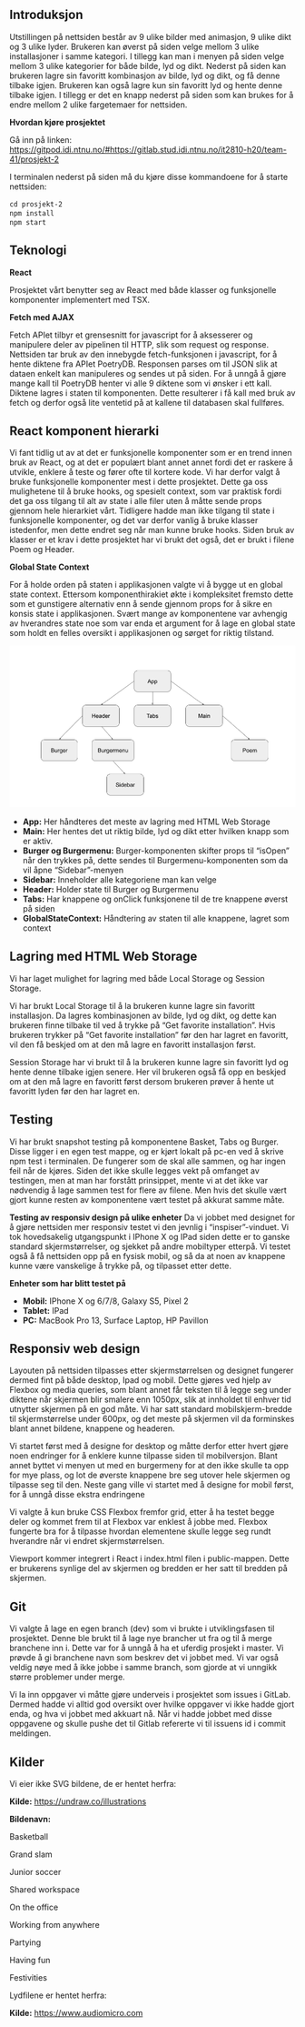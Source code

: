 ## Introduksjon

Utstillingen på nettsiden består av 9 ulike bilder med animasjon, 9 ulike dikt og 3 ulike lyder. Brukeren kan øverst på siden velge mellom 3 ulike installasjoner i samme kategori. I tillegg kan man i menyen på siden velge mellom 3 ulike kategorier for både bilde, lyd og dikt. Nederst på siden kan brukeren lagre sin favoritt kombinasjon av bilde, lyd og dikt, og få denne tilbake igjen. Brukeren kan også lagre kun sin favoritt lyd og hente denne tilbake igjen. I tillegg er det en knapp nederst på siden som kan brukes for å endre mellom 2 ulike fargetemaer for nettsiden. 


**Hvordan kjøre prosjektet**

Gå inn på linken: https://gitpod.idi.ntnu.no/#https://gitlab.stud.idi.ntnu.no/it2810-h20/team-41/prosjekt-2

I terminalen nederst på siden må du kjøre disse kommandoene for å starte nettsiden:

	cd prosjekt-2
	npm install
	npm start

## Teknologi

**React**

Prosjektet vårt benytter seg av React med både klasser og funksjonelle komponenter implementert med TSX.

**Fetch med AJAX**

Fetch APIet tilbyr et grensesnitt for javascript for å aksesserer og manipulere deler av pipelinen til HTTP, slik som request og response. Nettsiden tar bruk av den innebygde fetch-funksjonen i javascript, for å hente diktene fra APIet PoetryDB. Responsen parses om til JSON slik at dataen enkelt kan manipuleres og sendes ut på siden. For å unngå å gjøre mange kall til PoetryDB henter vi alle 9 diktene som vi ønsker i ett kall. Diktene lagres i staten til komponenten. Dette resulterer i få kall med bruk av fetch og derfor også lite ventetid på at kallene til databasen skal fullføres.

## React komponent hierarki

Vi fant tidlig ut av at det er funksjonelle komponenter som er en trend innen bruk av React, og at det er populært blant annet annet fordi det er raskere å utvikle, enklere å teste og fører ofte til kortere kode. Vi har derfor valgt å bruke funksjonelle komponenter mest i dette prosjektet. Dette ga oss mulighetene til å bruke hooks, og spesielt context, som var praktisk fordi det ga oss tilgang til alt av state i alle filer uten å måtte sende props gjennom hele hierarkiet vårt. Tidligere hadde man ikke tilgang til state i funksjonelle komponenter, og det var derfor vanlig å bruke klasser istedenfor, men dette endret seg når man kunne bruke hooks. 
Siden bruk av klasser er et krav i dette prosjektet har vi brukt det også, det er brukt i filene Poem og Header.


**Global State Context**

For å holde orden på staten i applikasjonen valgte vi å bygge ut en global state context. Ettersom komponenthirakiet økte i kompleksitet fremsto dette som et gunstigere alternativ enn å sende gjennom props for å sikre en konsis state i applikasjonen. Svært mange av komponentene var avhengig av hverandres state noe som var enda et argument for å lage en global state som holdt en felles oversikt i applikasjonen og sørget for riktig tilstand.

![Komponent hierarki](./public/Hierarki.PNG "Komponent hierarki")

* **App:** Her håndteres det meste av lagring med HTML Web Storage
* **Main:** Her hentes det ut riktig bilde, lyd og dikt etter hvilken knapp som er aktiv.
* **Burger og Burgermenu:** Burger-komponenten skifter props til “isOpen” når den trykkes på, dette sendes til Burgermenu-komponenten som da vil åpne “Sidebar”-menyen
* **Sidebar:** Inneholder alle kategoriene man kan velge
* **Header:** Holder state til Burger og Burgermenu
* **Tabs:** Har knappene og onClick funksjonene til de tre knappene øverst på siden
* **GlobalStateContext:** Håndtering av staten til alle knappene, lagret som context

## Lagring med HTML Web Storage

Vi har laget mulighet for lagring med både Local Storage og Session Storage.

Vi har brukt Local Storage til å la brukeren kunne lagre sin favoritt installasjon. Da lagres kombinasjonen av bilde, lyd og dikt, og dette kan brukeren finne tilbake til ved å trykke på “Get favorite installation”. Hvis brukeren trykker på “Get favorite installation” før den har lagret en favoritt, vil den få beskjed om at den må lagre en favoritt installasjon først.

Session Storage har vi brukt til å la brukeren kunne lagre sin favoritt lyd og hente denne tilbake igjen senere. Her vil brukeren også få opp en beskjed om at den må lagre en favoritt først dersom brukeren prøver å hente ut favoritt lyden før den har lagret en. 

## Testing

Vi har brukt snapshot testing på komponentene Basket, Tabs og Burger. Disse ligger i en egen test mappe, og er kjørt lokalt på pc-en ved å skrive npm test i terminalen. De fungerer som de skal alle sammen, og har ingen feil når de kjøres. Siden det ikke skulle legges vekt på omfanget av testingen, men at man har forstått prinsippet, mente vi at det ikke var nødvendig å lage sammen test for flere av filene. Men hvis det skulle vært gjort kunne resten av komponentene vært testet på akkurat samme måte.

**Testing av responsiv design på ulike enheter**
Da vi jobbet med designet for å gjøre nettsiden mer responsiv testet vi den jevnlig i “inspiser”-vinduet. Vi tok hovedsakelig utgangspunkt i IPhone X og IPad siden dette er to ganske standard skjermstørrelser, og sjekket på andre mobiltyper etterpå. Vi testet også å få nettsiden opp på en fysisk mobil, og så da at noen av knappene kunne være vanskelige å trykke på, og tilpasset etter dette.

**Enheter som har blitt testet på**

* **Mobil:** IPhone X og 6/7/8, Galaxy S5, Pixel 2
* **Tablet:** IPad
* **PC:** MacBook Pro 13, Surface Laptop, HP Pavillon


## Responsiv web design

Layouten på nettsiden tilpasses etter skjermstørrelsen og designet fungerer dermed fint på både desktop, Ipad og mobil. Dette gjøres ved hjelp av Flexbox og media queries, som blant annet får teksten til å legge seg under diktene når skjermen blir smalere enn 1050px, slik at innholdet til enhver tid utnytter skjermen på en god måte. Vi har satt standard mobilskjerm-bredde til skjermstørrelse under 600px, og det meste på skjermen vil da forminskes blant annet bildene, knappene og headeren. 

Vi startet først med å designe for desktop og måtte derfor etter hvert gjøre noen endringer for å enklere kunne tilpasse siden til mobilversjon. Blant annet byttet vi menyen ut med en burgermeny for at den ikke skulle ta opp for mye plass, og lot de øverste knappene bre seg utover hele skjermen og tilpasse seg til den. Neste gang ville vi startet med å designe for mobil først, for å unngå disse ekstra endringene

Vi valgte å kun bruke CSS Flexbox fremfor grid, etter å ha testet begge deler og kommet  frem til at Flexbox var enklest å jobbe med. Flexbox fungerte bra for å tilpasse hvordan elementene skulle legge seg rundt hverandre når vi endret skjermstørrelsen.

Viewport kommer integrert i React i index.html filen i public-mappen. Dette er brukerens synlige del av skjermen og bredden er her satt til bredden på skjermen.


## Git

Vi valgte å lage en egen branch (dev) som vi brukte i utviklingsfasen til prosjektet. Denne ble brukt til å lage nye brancher ut fra og til å merge branchene inn i. Dette var for å unngå å ha et uferdig prosjekt i master. Vi prøvde å gi branchene navn som beskrev det vi jobbet med. Vi var også veldig nøye med å ikke jobbe i samme branch, som gjorde at vi unngikk større problemer under merge. 

Vi la inn oppgaver vi måtte gjøre underveis i prosjektet som issues i GitLab. Dermed hadde vi alltid god oversikt over hvilke oppgaver vi ikke hadde gjort enda, og hva vi jobbet med akkuart nå. Når vi hadde jobbet med disse oppgavene og skulle pushe det til Gitlab refererte vi til issuens id i commit meldingen. 


## Kilder

Vi eier ikke SVG bildene, de er hentet herfra:

**Kilde:** https://undraw.co/illustrations

**Bildenavn:**

Basketball 

Grand slam

Junior soccer

Shared workspace

On the office

Working from anywhere

Partying

Having fun

Festivities

Lydfilene er hentet herfra:

**Kilde:** https://www.audiomicro.com
